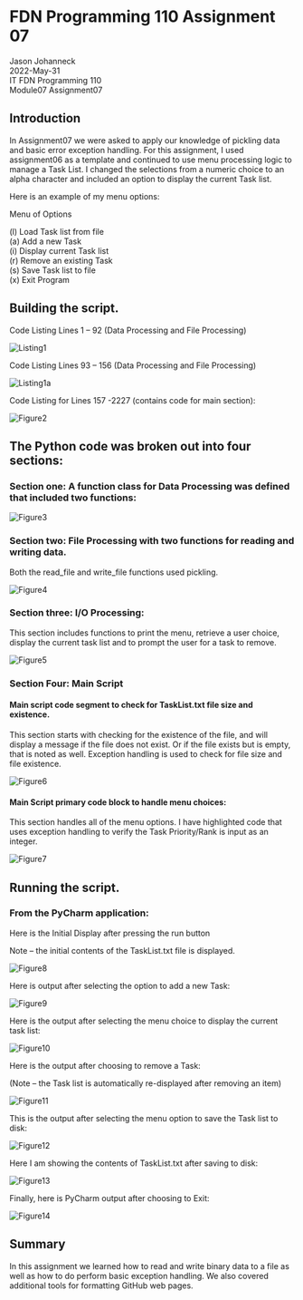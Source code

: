 # FDN Programming 110 Assignment 07

Jason Johanneck  
2022-May-31  
IT FDN Programming 110  
Module07 Assignment07  

## Introduction
In Assignment07 we were asked to apply our knowledge of pickling data and basic error exception handling. For this assignment, I used assignment06 as a template and continued to use menu processing logic to manage a Task List.  I changed the selections from a numeric choice to an alpha character and included an option to display the current Task list.

Here is an example of my menu options:  

Menu of Options  

(l) Load Task list from file  
(a) Add a new Task  
(i) Display current Task list  
(r) Remove an existing Task  
(s) Save Task list to file  
(x) Exit Program  

## Building the script.  
Code Listing Lines 1 – 92 (Data Processing and File Processing)  

![Listing1](Listing1.png "Listing1  - Code Listing lines 1 - 92")

Code Listing Lines 93 – 156 (Data Processing and File Processing)  

![Listing1a](Listing1a.png "Listing1  - Code Listing lines 93 - 156")


Code Listing for Lines 157 -2227  (contains code for main section):

![Figure2](Figure2.png "Figure 2 - Code Listing for Main Section")


## The Python code was broken out into four sections:

### Section one: A function class for Data Processing was defined that included two functions:  

![Figure3](Figure3.png "Figure 3- Processor Class with four functions")


### Section two: File Processing with two functions for reading and writing data.

Both the read_file and write_file functions used pickling.  

![Figure4](Figure4.png "Figure 4- File Processing Functions")


### Section three: I/O Processing:

This section includes functions to print the menu, retrieve a user choice, display the current task list and to prompt the user for a task to remove.  

![Figure5](Figure5.png "Figure 5 - IO Processing")


### Section Four: Main Script  

#### Main script code segment to check for TaskList.txt file size and existence.  

This section starts with checking for the existence of the file, and will display a message if the file does not exist.
Or if the file exists but is empty, that is noted as well.  Exception handling is used to check for file size and file existence.

![Figure6](/docs/Figure6.png "Figure 6 - Exception Handling to check file size and existence")

####  Main Script primary code block to handle menu choices:  

This section handles all of the menu options.  I have highlighted code that uses exception handling to verify the Task Priority/Rank is input as an integer.

![Figure7](Figure7.png "Figure 7  -Main Loop to process menu selections")

## Running the script.
### From the PyCharm application:

Here is the Initial Display after pressing the run button

Note – the initial contents of the TaskList.txt file is displayed.  

![Figure8](Figure8.png "Figure 8 - Pycharm output for Initial Display")

Here is output after selecting the option to add a new Task:  

![Figure9](Figure9.png "Figure 9 - Pycharm Output to Add Task")

Here is the output after selecting the menu choice to display the current task list:  

![Figure10](Figure10.png "Figure 10 - Pycharm output to Display Current Task list")
 

Here is the output after choosing to remove a Task: 

(Note – the Task list is automatically re-displayed after removing an item)    

![Figure11](Figure11.png "Figure 11 - Pycharm Output for Removing a Task")

This is the output after selecting the menu option to save the Task list to disk:  

![Figure12](Figure12.png "Figure 12 - Pycharm Output to Save Task list to disk")
 

Here I am showing the contents of TaskList.txt after saving to disk:  

![Figure13](Figure13.png "Figure 13- Contents of TaskList.txt after Menu Option 4 selected")

 
Finally, here is PyCharm output after choosing to Exit:  

![Figure14](Figure14.png "Figure 14 - PyCharm output when exiting program")
 

## Summary

In this assignment we learned how to read and write binary data to a file as well as how to do perform basic exception handling.  We also covered additional tools for formatting GitHub web pages.
